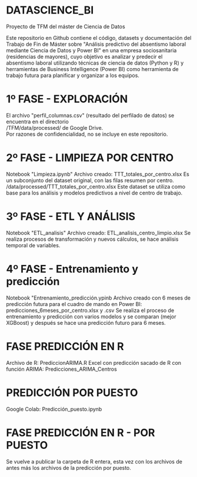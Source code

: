# DATASCIENCE_BI
Proyecto de TFM del máster de Ciencia de Datos

Este repositorio en Github contiene el código, datasets y documentación del Trabajo de Fin de Máster sobre "Análisis predictivo del absentismo laboral mediante Ciencia de Datos y Power BI" en una empresa sociosanitaria (residencias de mayores), cuyo objetivo es analizar y predecir el absentismo laboral utilizando técnicas de ciencia de datos (Python y R) y herramientas de Business Intelligence (Power BI) como herramienta de trabajo futura para planificar y organizar a los equipos. 


# 1º FASE - EXPLORACIÓN
El archivo "perfil_columnas.csv" (resultado del perfilado de datos) se encuentra en el directorio  
/TFM/data/processed/ de Google Drive.  
Por razones de confidencialidad, no se incluye en este repositorio.

# 2º FASE - LIMPIEZA POR CENTRO
Notebook "Limpieza.ipynb"
Archivo creado: TTT_totales_por_centro.xlsx 
Es un subconjunto del dataset original, con las filas resumen por centro.
/data/processed/TTT_totales_por_centro.xlsx
Este dataset se utiliza como base para los análisis y modelos predictivos a nivel de centro de trabajo.

# 3º FASE - ETL Y ANÁLISIS
Notebook "ETL_analisis"
Archivo creado: ETL_analisis_centro_limpio.xlsx
Se realiza procesos de transformación y nuevos cálculos, se hace análisis temporal de variables.

# 4º FASE - Entrenamiento y predicción
Notebook "Entrenamiento_predicción.ypinb
Archivo creado con 6 meses de predicción futura para el cuadro de mando en Power BI: predicciones_6meses_por_centro.xlsx y .csv
Se realiza el proceso de entrenamiento y predicción con varios modelos y se comparan (mejor XGBoost) y después se hace una predicción futuro para 6 meses.

# FASE PREDICCIÓN EN R
Archivo de R: PrediccionARIMA.R
Excel con predicción sacado de R con función ARIMA: Predicciones_ARIMA_Centros

# PREDICCIÓN POR PUESTO
Google Colab: Predicción_puesto.ipynb

# FASE PREDICCIÓN EN R - POR PUESTO
Se vuelve a publicar la carpeta de R entera, esta vez con los archivos de antes más los archivos de la predicción por puesto.
